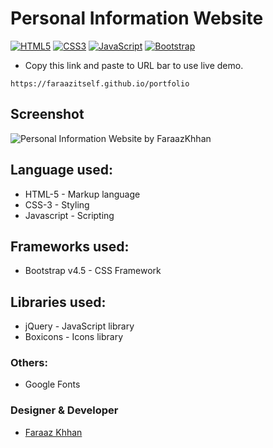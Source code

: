 # Personal Information Website
[![HTML5](https://img.shields.io/badge/HTML5-Markup-green)](https://en.wikipedia.org/wiki/HTML5)
[![CSS3](https://img.shields.io/badge/CSS--3-styling-orange)](https://en.wikipedia.org/wiki/Cascading_Style_Sheets)
[![JavaScript](https://img.shields.io/badge/JavaScript-client--side--scripting-blue)](https://en.wikipedia.org/wiki/JavaScript)
[![Bootstrap](https://img.shields.io/badge/Bootstrap-v4.5.0-%238742f5)](https://www.getbootstrap.com)


* Copy this link and paste to URL bar to use live demo.
```
https://faraazitself.github.io/portfolio
```

## Screenshot
![Personal Information Website by FaraazKhhan](https://raw.githubusercontent.com/faraazitself/portfolio/master/screenshots/new_ss.png)

## Language used:
* HTML-5 - Markup language
* CSS-3 - Styling
* Javascript - Scripting 

## Frameworks used:
* Bootstrap v4.5 - CSS Framework

## Libraries used:
* jQuery - JavaScript library
* Boxicons - Icons library

### Others:
* Google Fonts

### Designer & Developer
* [Faraaz Khhan](https://www.instagram.com/faraazitself) 
